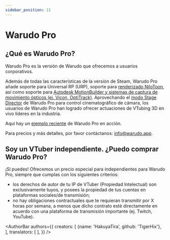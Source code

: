 ```yaml
---
sidebar_position: 11
---
```


# Warudo Pro

## ¿Qué es Warudo Pro?

Warudo Pro es la versión de Warudo que ofrecemos a usuarios corporativos.

Además de todas las características de la versión de Steam, Warudo Pro añade soporte para Universal RP (URP), soporte para [renderizado NiloToon](https://github.com/ColinLeung-NiloCat/UnityURPToonLitShaderExample#nilotoonurp-users-creations-public-media-not-nda-contents), así como soporte para [Autodesk MotionBuilder y sistemas de captura de movimiento ópticos (ej. Vicon, OptiTrack)](mocap/motionbuilder). Aprovechando el [modo Stage Director](assets/director) de Warudo Pro para control cinematográfico de cámara, los usuarios de Warudo Pro han logrado ofrecer actuaciones de VTubing 3D en vivo líderes en la industria.

Aquí hay un [ejemplo reciente](https://twitter.com/hakuyalabs/status/1713191982162727037) de Warudo Pro en acción.

Para precios y más detalles, por favor contáctanos: [info@warudo.app](mailto:info@warudo.app).

## Soy un VTuber independiente. ¿Puedo comprar Warudo Pro?

¡Sí puedes! Ofrecemos un precio especial para independientes para Warudo Pro, siempre que cumplas con los siguientes criterios:

* los derechos de autor de tu IP de VTuber (Propiedad Intelectual) son exclusivamente tuyos, y posees la propiedad de tus cuentas en plataformas sociales/de transmisión;
* no hay obligaciones contractuales que te requieran transmitir por X horas por semana, a menos que dicho contrato esté directamente en acuerdo con una plataforma de transmisión importante (ej. Twitch, YouTube).

<AuthorBar authors={{
  creators: [
    {name: 'HakuyaTira', github: 'TigerHix'},
  ],
  translators: [
  ],
}} />
